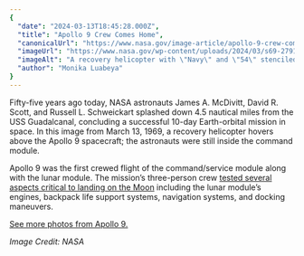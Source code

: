 ```yaml
---
{
  "date": "2024-03-13T18:45:28.000Z",
  "title": "Apollo 9 Crew Comes Home",
  "canonicalUrl": "https://www.nasa.gov/image-article/apollo-9-crew-comes-home/",
  "imageUrl": "https://www.nasa.gov/wp-content/uploads/2024/03/s69-27919orig.jpg",
  "imageAlt": "A recovery helicopter with \"Navy\" and \"54\" stenciled on it hovers above the water, the wind from its blades creating rings of circles below. Directly below the helicopter is an orange and white parachute. At bottom right is the Apollo 9 command module, where the astronauts await recovery.",
  "author": "Monika Luabeya"
}
---
```


Fifty-five years ago today, NASA astronauts James A. McDivitt, David R. Scott, and Russell L. Schweickart splashed down 4.5 nautical miles from the USS Guadalcanal, concluding a successful 10-day Earth-orbital mission in space. In this image from March 13, 1969, a recovery helicopter hovers above the Apollo 9 spacecraft; the astronauts were still inside the command module.

Apollo 9 was the first crewed flight of the command/service module along with the lunar module. The mission’s three-person crew [tested several aspects critical to landing on the Moon](https://www.nasa.gov/missions/apollo/apollo-9-mission-details/) including the lunar module’s engines, backpack life support systems, navigation systems, and docking maneuvers.

[See more photos from Apollo 9.](https://www.nasa.gov/gallery/apollo-9/)

_Image Credit: NASA_
